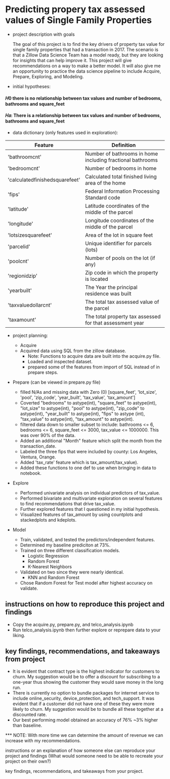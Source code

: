 # Predicting propery tax assessed values of Single Family Properties

- project description with goals

    The goal of this project is to find the key drivers of property tax value for single family properties that had a transaction in 2017. The scenario is that a Zillow Data Science Team has a model ready, but they are looking for insights that can help improve it. This project will give recommendations on a way to make a better model. It will also give me an opportunity to practice the data science pipeline to include Acquire, Prepare, Exploring, and Modeling.


- initial hypotheses:

#### 𝐻0 there is no relationship between tax values and number of bedrooms, bathrooms and square_feet
#### 𝐻𝑎: There is a relationship between tax values and number of bedrooms, bathrooms and square_feet

- data dictionary (only features used in exploration):

| Feature                       | Definition                               
|-------------------------------|------------------------------------------------------------|
|'bathroomcnt'                  | Number of bathrooms in home including fractional bathrooms |
|'bedroomcnt'                   | Number of bedrooms in home                                 |           
|'calculatedfinishedsquarefeet' | Calculated total finished living area of the home          |
|'fips'                         | Federal Information Processing Standard code               |
|'latitude'                     | Latitude coordinates of the middle of the parcel           |
|'longitude'                    | Longitude coordinates of the middle of the parcel          |
|'lotsizesquarefeet'            | Area of the lot in square feet                             |
|'parcelid'                     | Unique identifier for parcels (lots)                       |
|'poolcnt'                      | Number of pools on the lot (if any)                        |
|'regionidzip'                  | Zip code in which the property is located                  |
|'yearbuilt'                    | The Year the principal residence was built                 |
|'taxvaluedollarcnt'            |The total tax assessed value of the parcel                  |
|'taxamount'                    |The total property tax assessed for that assessment year    |


- project planning:
    - Acquire
    - Acquired data using SQL from the zillow database.
        - Note: Functions to acquire data are built into the acquire.py file.
        - Loaded and inspected dataset.
        - prepared some of the features from import of SQL instead of in prepare steps.

- Prepare (can be viewed in prepare.py file)
    - filled N/As and missing data with Zero (0) [square_feet', 'lot_size', 'pool', 'zip_code', 'year_built', 'tax_value', 'tax_amount']
    - Coverted "bedrooms" to astype(int), "square_feet" to astype(int), "lot_size" to astype(int), "pool" to astype(int), "zip_code" to astype(int), "year_built" to astype(int), "fips" to astype
    (int), "tax_value" to astype(int), "tax_amount" to astype(int).
    - filtered data down to smaller subset to include: bathrooms <= 6, bedrooms <= 6, square_feet <= 3000, tax_value <= 1000000. This was over 90% of the data.
    - Added an additional "Month" feature which split the month from the transaction_date.
    - Labeled the three fips that were included by county: Los Angeles, Ventura, Orange.
    - Added 'tax_rate' feature which is tax_amount/tax_value).
    - Added these functions to one def to use when bringing in data to notebook.

- Explore
    - Performed univariate analysis on individual predictors of tax_value.
    - Performed bivariate and multivariate exploration on several features to find recommendations that drive tax_value.
    - Further explored features that I questioned in my initial hypothesis.
    - Visualized features of tax_amount by using countplots and stackedplots and kdeplots.

- Model
    - Train, validated, and tested the predictors/independent features.
    - Determined my baseline prediciton at 73%.
    - Trained on three different classification models.
        - Logistic Regression
        - Random Forest
        - K-Nearest Neighbors
    - Validated on two since they were nearly identical.
        - KNN and Random Forest
    - Chose Random Forest for Test model after highest accuracy on validate.

## instructions on how to reproduce this project and findings

- Copy the acquire.py, prepare.py, and telco_analysis.ipynb
- Run telco_analysis.ipynb then further explore or reprepare data to your liking.

## key findings, recommendations, and takeaways from project

- It is evident that contract type is the highest indicator for customers to churn. My suggestion would be to offer a discount for subscribing to a one-year thus showing the customer they would save money in the long run.
- There is currently no option to bundle packages for internet service to include online_security, device_protection, and tech_support. It was evident that if a customer did not have one of these they were more likely to churn. My suggestion would be to bundle all these together at a discounted rate.
- Our best performing model obtained an accuracy of 76% ~3% higher than baseline.

*** NOTE: With more time we can determine the amount of revenue we can increase with my recommendations.

instructions or an explanation of how someone else can reproduce your project and findings (What would someone need to be able to recreate your project on their own?)

key findings, recommendations, and takeaways from your project.